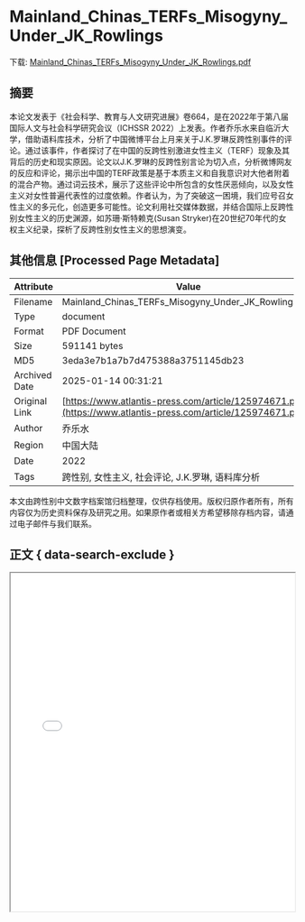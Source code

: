 # Mainland_Chinas_TERFs_Misogyny_Under_JK_Rowlings

<!-- tcd_download_link -->
下载: <a href="../Mainland_Chinas_TERFs_Misogyny_Under_JK_Rowlings.pdf" download>Mainland_Chinas_TERFs_Misogyny_Under_JK_Rowlings.pdf</a>
<!-- tcd_download_link_end -->

## 摘要

<!-- tcd_abstract -->
本论文发表于《社会科学、教育与人文研究进展》卷664，是在2022年于第八届国际人文与社会科学研究会议（ICHSSR 2022）上发表。作者乔乐水来自临沂大学，借助语料库技术，分析了中国微博平台上月来关于J.K.罗琳反跨性别事件的评论。通过该事件，作者探讨了在中国的反跨性别激进女性主义（TERF）现象及其背后的历史和现实原因。论文以J.K.罗琳的反跨性别言论为切入点，分析微博网友的反应和评论，揭示出中国的TERF政策是基于本质主义和自我意识对大他者附着的混合产物。通过词云技术，展示了这些评论中所包含的女性厌恶倾向，以及女性主义对女性普遍代表性的过度依赖。作者认为，为了突破这一困境，我们应号召女性主义的多元化，创造更多可能性。论文利用社交媒体数据，并结合国际上反跨性别女性主义的历史渊源，如苏珊·斯特赖克(Susan Stryker)在20世纪70年代的女权主义纪录，探析了反跨性别女性主义的思想演变。

<!-- tcd_abstract_end -->

## 其他信息 [Processed Page Metadata]

| Attribute       | Value                                  |
|-----------------|----------------------------------------|
| Filename        | Mainland_Chinas_TERFs_Misogyny_Under_JK_Rowlings.pdf                             |
| Type            | document                                 |
| Format          | PDF Document                               |
| Size            | 591141 bytes                           |
| MD5             | 3eda3e7b1a7b7d475388a3751145db23                                  |
| Archived Date   | 2025-01-14 00:31:21                             |
| Original Link   | [https://www.atlantis-press.com/article/125974671.pdf](https://www.atlantis-press.com/article/125974671.pdf)                         |
| Author          | 乔乐水                               |
| Region          | 中国大陆                               |
| Date            | 2022                                 |
| Tags            | 跨性别, 女性主义, 社会评论, J.K.罗琳, 语料库分析                                 |

本文由跨性别中文数字档案馆归档整理，仅供存档使用。版权归原作者所有，所有内容仅为历史资料保存及研究之用。如果原作者或相关方希望移除存档内容，请通过电子邮件与我们联系。

## 正文 { data-search-exclude }

<!-- tcd_main_text -->
<iframe src="../Mainland_Chinas_TERFs_Misogyny_Under_JK_Rowlings.pdf" width="100%" height="600px">
    <p>无法显示PDF，请下载查看。</p>
</iframe>
<!-- tcd_main_text_end -->

